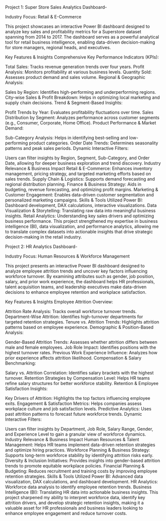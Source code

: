Project 1: Super Store Sales Analytics Dashboard-

Industry Focus: Retail & E-Commerce

This project showcases an interactive Power BI dashboard designed to analyze key sales and profitability metrics for a Superstore dataset spanning from 2014 to 2017. The dashboard serves as a powerful analytical tool for retail business intelligence, enabling data-driven decision-making for store managers, regional heads, and executives.

Key Features & Insights
Comprehensive Key Performance Indicators (KPIs):

Total Sales: Tracks revenue generation trends over four years.
Profit Analysis: Monitors profitability at various business levels.
Quantity Sold: Assesses product demand and sales volume.
Regional & Geographic Analysis:

Sales by Region: Identifies high-performing and underperforming regions.
City-wise Sales & Profit Breakdown: Helps in optimizing local marketing and supply chain decisions.
Trend & Segment-Based Insights:

Profit Trends by Year: Evaluates profitability fluctuations over time.
Sales Distribution by Segment: Analyzes performance across customer segments (e.g., Consumer, Corporate, Home Office).
Product Performance & Market Demand:

Sub-Category Analysis: Helps in identifying best-selling and low-performing product categories.
Order Date Trends: Determines seasonality patterns and peak sales periods.
Dynamic Interactive Filters:

Users can filter insights by Region, Segment, Sub-Category, and Order Date, allowing for deeper business exploration and trend discovery.
Industry Relevance & Business Impact
Retail & E-Commerce: Enhances inventory management, pricing strategy, and targeted marketing efforts based on sales trends.
Supply Chain & Logistics: Supports demand forecasting and regional distribution planning.
Finance & Business Strategy: Aids in budgeting, revenue forecasting, and optimizing profit margins.
Marketing & Customer Engagement: Enables data-driven customer segmentation and personalized marketing campaigns.
Skills & Tools Utilized
Power BI: Dashboard development, DAX calculations, interactive visualizations.
Data Visualization & Storytelling: Translating raw data into meaningful business insights.
Retail Analytics: Understanding key sales drivers and optimizing business performance.
This project strengthened my expertise in business intelligence (BI), data visualization, and performance analytics, allowing me to translate complex datasets into actionable insights that drive strategic decision-making in the retail industry.







Project 2: HR Analytics Dashboard-

Industry Focus: Human Resources & Workforce Management

This project presents an interactive Power BI dashboard designed to analyze employee attrition trends and uncover key factors influencing workforce turnover. By examining attributes such as gender, job position, salary, and prior work experience, the dashboard helps HR professionals, talent acquisition teams, and leadership executives make data-driven decisions to enhance employee retention and workplace satisfaction.

Key Features & Insights
Employee Attrition Overview:

Attrition Rate Analysis: Tracks overall workforce turnover trends.
Department-Wise Attrition: Identifies high-turnover departments for targeted retention strategies.
Tenure vs. Attrition Trends: Highlights attrition patterns based on employee experience.
Demographic & Position-Based Analysis:

Gender-Based Attrition Trends: Assesses whether attrition differs between male and female employees.
Job Role Impact: Identifies positions with the highest turnover rates.
Previous Work Experience Influence: Analyzes how prior experience affects attrition likelihood.
Compensation & Salary Benchmarking:

Salary vs. Attrition Correlation: Identifies salary brackets with the highest turnover.
Retention Strategies by Compensation Level: Helps HR teams refine salary structures for better workforce stability.
Retention & Employee Satisfaction Insights:

Key Drivers of Attrition: Highlights the top factors influencing employee exits.
Engagement & Satisfaction Metrics: Helps companies assess workplace culture and job satisfaction levels.
Predictive Analytics: Uses past attrition patterns to forecast future workforce trends.
Dynamic Interactive Filters:

Users can filter insights by Department, Job Role, Salary Range, Gender, and Experience Level to gain a granular view of workforce dynamics.
Industry Relevance & Business Impact
Human Resources & Talent Management: Helps HR teams implement data-driven retention strategies and optimize hiring practices.
Workforce Planning & Business Strategy: Supports long-term workforce stability by identifying attrition risks early.
Diversity & Inclusion Initiatives: Provides insights into gender-based attrition trends to promote equitable workplace policies.
Financial Planning & Budgeting: Reduces recruitment and training costs by improving employee retention strategies.
Skills & Tools Utilized
Power BI: Advanced data visualization, DAX calculations, and dashboard development.
HR Analytics: Workforce data analysis to identify employee retention trends.
Business Intelligence (BI): Translating HR data into actionable business insights.
This project sharpened my ability to interpret workforce data, identify key attrition drivers, and develop strategic retention insights, making it a valuable asset for HR professionals and business leaders looking to enhance employee engagement and reduce turnover costs.

